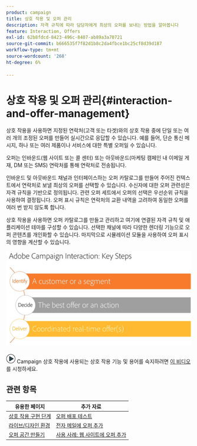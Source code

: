 ```yaml
---
product: campaign
title: 상호 작용 및 오퍼 관리
description: 자격 규칙에 따라 담당자에게 최상의 오퍼를 보내는 방법을 알아봅니다
feature: Interaction, Offers
exl-id: 62b8fdcd-8423-496c-8407-ab89a3a70721
source-git-commit: b666535f7f82d1b8c2da4fbce1bc25cf8d39d187
workflow-type: tm+mt
source-wordcount: '268'
ht-degree: 6%

---
```


# 상호 작용 및 오퍼 관리{#interaction-and-offer-management}



상호 작용을 사용하면 지정된 연락처(고객 또는 타겟)와의 상호 작용 중에 단일 또는 여러 개의 조정된 오퍼를 만들어 실시간으로 응답할 수 있습니다. 예를 들어, 단순 통신 메시지, 하나 또는 여러 제품이나 서비스에 대한 특별 오퍼일 수 있습니다.

오퍼는 인바운드(웹 사이트 또는 콜 센터) 또는 아웃바운드(마케팅 캠페인 내 이메일 게재, DM 또는 SMS) 연락처를 통해 연락처로 전송됩니다.

인바운드 및 아웃바운드 채널과 인터페이스하는 오퍼 카탈로그를 만들어 주어진 컨텍스트에서 연락처로 보낼 최상의 오퍼를 선택할 수 있습니다. 수신자에 대한 오퍼 관련성은 자격 규칙을 기반으로 정의됩니다. 관련 오퍼 세트에서 오퍼의 선택은 우선순위 규칙을 사용하여 결정됩니다. 오퍼 표시 규칙은 연락처의 교환 내역을 고려하여 동일한 오퍼를 여러 번 받지 않도록 합니다.

상호 작용을 사용하면 오퍼 카탈로그를 만들고 관리하고 여기에 연결된 자격 규칙 및 애플리케이션 테마를 구성할 수 있습니다. 선택한 채널에 따라 다양한 렌더링 기능으로 오퍼 콘텐츠를 개인화할 수 있습니다. 마지막으로 시뮬레이션 모듈을 사용하여 오퍼 표시의 영향을 계산할 수 있습니다.

![](assets/Offermgt2.png)

![](assets/do-not-localize/how-to-video.png) Campaign 상호 작용에 사용되는 상호 작용 기능 및 용어를 숙지하려면 [이 비디오](https://helpx.adobe.com/campaign/classic/how-to/acs-overview.html?playlist=/ccx/v1/collection/product/campaign/classic/segment/digital-marketers/explevel/intermediate/applaunch/get-started/collection.ccx.js&amp;ref=helpx.adobe.com)를 시청하세요.

## 관련 항목

| 유용한 페이지 | 추가 자료 |
|---|---|
| [상호 작용 구현 단계](../../interaction/using/implementation-steps.md) | [오퍼 배포 테스트](../../interaction/using/about-offers-simulation.md) |
| [라이브/디자인 환경](../../interaction/using/live-design-environments.md) | [전자 메일에 오퍼 추가](../../interaction/using/integrating-an-offer-via-the-wizard.md) |
| [오퍼 공간 만들기](../../interaction/using/creating-offer-spaces.md) | [사용 사례: 웹 사이트에 오퍼 추가](../../interaction/using/offers-on-an-inbound-channel.md) |

